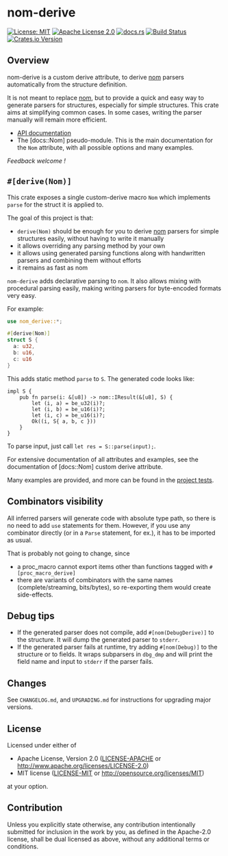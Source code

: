 <!-- cargo-sync-readme start -->

# nom-derive

[![License: MIT](https://img.shields.io/badge/License-MIT-yellow.svg)](./LICENSE-MIT)
[![Apache License 2.0](https://img.shields.io/badge/License-Apache%202.0-blue.svg)](./LICENSE-APACHE)
[![docs.rs](https://docs.rs/nom-derive/badge.svg)](https://docs.rs/nom-derive)
[![Build Status](https://travis-ci.org/chifflier/nom-derive.svg?branch=master)](https://travis-ci.org/chifflier/nom-derive)
[![Crates.io Version](https://img.shields.io/crates/v/nom-derive.svg)](https://crates.io/crates/nom-derive)

## Overview

nom-derive is a custom derive attribute, to derive [nom] parsers automatically from the structure definition.

It is not meant to replace [nom], but to provide a quick and easy way to generate parsers for
structures, especially for simple structures. This crate aims at simplifying common cases.
In some cases, writing the parser manually will remain more efficient.

- [API documentation](https://docs.rs/nom-derive)
- The [docs::Nom] pseudo-module. This is the main
  documentation for the `Nom` attribute, with all possible options and many examples.

*Feedback welcome !*

## `#[derive(Nom)]`

This crate exposes a single custom-derive macro `Nom` which
implements `parse` for the struct it is applied to.

The goal of this project is that:

* `derive(Nom)` should be enough for you to derive [nom] parsers for simple
  structures easily, without having to write it manually
* it allows overriding any parsing method by your own
* it allows using generated parsing functions along with handwritten parsers and
  combining them without efforts
* it remains as fast as nom

`nom-derive` adds declarative parsing to `nom`. It also allows mixing with
procedural parsing easily, making writing parsers for byte-encoded formats
very easy.

For example:

```rust
use nom_derive::*;

#[derive(Nom)]
struct S {
  a: u32,
  b: u16,
  c: u16
}
```

This adds static method `parse` to `S`. The generated code looks
like:
```rust,ignore
impl S {
    pub fn parse(i: &[u8]) -> nom::IResult(&[u8], S) {
        let (i, a) = be_u32(i)?;
        let (i, b) = be_u16(i)?;
        let (i, c) = be_u16(i)?;
        Ok((i, S{ a, b, c }))
    }
}
```

To parse input, just call `let res = S::parse(input);`.

For extensive documentation of all attributes and examples, see the documentation of [docs::Nom]
custom derive attribute.

Many examples are provided, and more can be found in the [project
tests](https://github.com/rust-bakery/nom-derive/tree/master/tests).

## Combinators visibility

All inferred parsers will generate code with absolute type path, so there is no need
to add `use` statements for them. However, if you use any combinator directly (or in a `Parse`
statement, for ex.), it has to be imported as usual.

That is probably not going to change, since
* a proc_macro cannot export items other than functions tagged with `#[proc_macro_derive]`
* there are variants of combinators with the same names (complete/streaming, bits/bytes), so
  re-exporting them would create side-effects.

## Debug tips

* If the generated parser does not compile, add `#[nom(DebugDerive)]` to the structure.
  It will dump the generated parser to `stderr`.
* If the generated parser fails at runtime, try adding `#[nom(Debug)]` to the structure or
  to fields. It wraps subparsers in `dbg_dmp` and will print the field name and input to
  `stderr` if the parser fails.

[nom]: https://github.com/geal/nom
<!-- cargo-sync-readme end -->

## Changes

See `CHANGELOG.md`, and `UPGRADING.md` for instructions for upgrading major versions.

## License

Licensed under either of

 * Apache License, Version 2.0
   ([LICENSE-APACHE](LICENSE-APACHE) or http://www.apache.org/licenses/LICENSE-2.0)
 * MIT license
   ([LICENSE-MIT](LICENSE-MIT) or http://opensource.org/licenses/MIT)

at your option.

## Contribution

Unless you explicitly state otherwise, any contribution intentionally submitted
for inclusion in the work by you, as defined in the Apache-2.0 license, shall be
dual licensed as above, without any additional terms or conditions.
